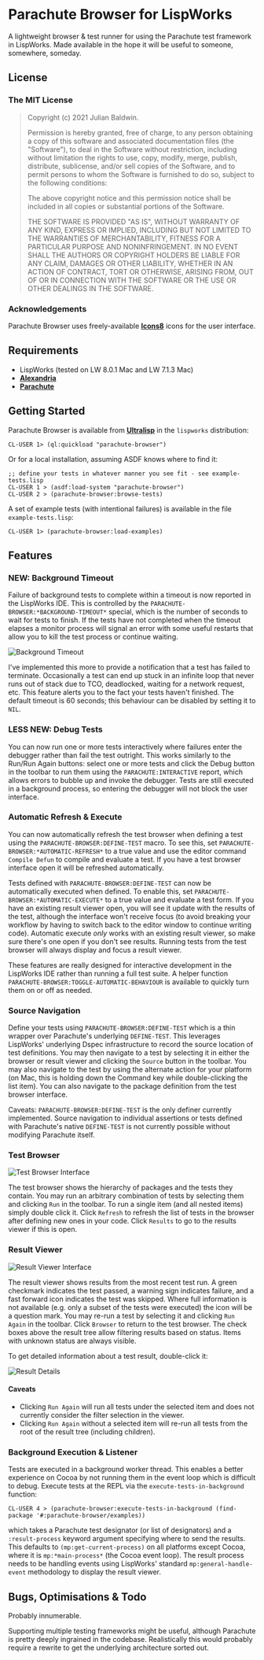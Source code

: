# Parachute Browser for LispWorks

A lightweight browser & test runner for using the Parachute test framework in LispWorks. Made
available in the hope it will be useful to someone, somewhere, someday.

## License

### The MIT License

> Copyright (c) 2021 Julian Baldwin.
>
> Permission is hereby granted, free of charge, to any person obtaining a copy of this software and
> associated documentation files (the "Software"), to deal in the Software without restriction,
> including without limitation the rights to use, copy, modify, merge, publish, distribute,
> sublicense, and/or sell copies of the Software, and to permit persons to whom the Software is
> furnished to do so, subject to the following conditions:
>
> The above copyright notice and this permission notice shall be included in all copies or
> substantial portions of the Software.
>
> THE SOFTWARE IS PROVIDED "AS IS", WITHOUT WARRANTY OF ANY KIND, EXPRESS OR IMPLIED, INCLUDING BUT
> NOT LIMITED TO THE WARRANTIES OF MERCHANTABILITY, FITNESS FOR A PARTICULAR PURPOSE AND
> NONINFRINGEMENT. IN NO EVENT SHALL THE AUTHORS OR COPYRIGHT HOLDERS BE LIABLE FOR ANY CLAIM,
> DAMAGES OR OTHER LIABILITY, WHETHER IN AN ACTION OF CONTRACT, TORT OR OTHERWISE, ARISING FROM, OUT
> OF OR IN CONNECTION WITH THE SOFTWARE OR THE USE OR OTHER DEALINGS IN THE SOFTWARE.

### Acknowledgements

Parachute Browser uses freely-available **[Icons8](https://icons8.com/)** icons for the user
interface.

## Requirements

- LispWorks (tested on LW 8.0.1 Mac and LW 7.1.3 Mac)
- **[Alexandria](https://common-lisp.net/project/alexandria/)**
- **[Parachute](https://github.com/Shinmera/parachute)**

## Getting Started

Parachute Browser is available from **[Ultralisp](https://ultralisp.org/dists/lispworks)** in the
`lispworks` distribution:

    CL-USER 1> (ql:quickload "parachute-browser")

Or for a local installation, assuming ASDF knows where to find it:

    ;; define your tests in whatever manner you see fit - see example-tests.lisp
    CL-USER 1 > (asdf:load-system "parachute-browser")
    CL-USER 2 > (parachute-browser:browse-tests)

A set of example tests (with intentional failures) is available in the file `example-tests.lisp`:

    CL-USER 1> (parachute-browser:load-examples)

## Features

### NEW: Background Timeout

Failure of background tests to complete within a timeout is now reported in the LispWorks IDE. This
is controlled by the `PARACHUTE-BROWSER:*BACKGROUND-TIMEOUT*` special, which is the number of
seconds to wait for tests to finish. If the tests have not completed when the timeout elapses a
monitor process will signal an error with some useful restarts that allow you to kill the test
process or continue waiting.

![Background Timeout](./docimg/timeout.png)

I've implemented this more to provide a notification that a test has failed to terminate.
Occasionally a test can end up stuck in an infinite loop that never runs out of stack due to TCO,
deadlocked, waiting for a network request, etc. This feature alerts you to the fact your tests
haven't finished. The default timeout is 60 seconds; this behaviour can be disabled by setting it
to `NIL`.

### LESS NEW: Debug Tests

You can now run one or more tests interactively where failures enter the debugger rather than fail
the test outright. This works similarly to the Run/Run Again buttons: select one or more tests
and click the Debug button in the toolbar to run them using the `PARACHUTE:INTERACTIVE` report,
which allows errors to bubble up and invoke the debugger. Tests are still executed in a background
process, so entering the debugger will not block the user interface.

### Automatic Refresh & Execute

You can now automatically refresh the test browser when defining a test using the
`PARACHUTE-BROWSER:DEFINE-TEST` macro. To see this, set `PARACHUTE-BROWSER:*AUTOMATIC-REFRESH*` to a
true value and use the editor command `Compile Defun` to compile and evaluate a test. If you have a
test browser interface open it will be refreshed automatically.

Tests defined with `PARACHUTE-BROWSER:DEFINE-TEST` can now be automatically executed when defined.
To enable this, set `PARACHUTE-BROWSER:*AUTOMATIC-EXECUTE*` to a true value and evaluate a test
form. If you have an existing result viewer open, you will see it update with the results of the
test, although the interface won't receive focus (to avoid breaking your workflow by having to
switch back to the editor window to continue writing code). Automatic execute _only_ works with an
existing result viewer, so make sure there's one open if you don't see results. Running tests from
the test browser will always display and focus a result viewer.

These features are really designed for interactive development in the LispWorks IDE rather than
running a full test suite. A helper function `PARACHUTE-BROWSER:TOGGLE-AUTOMATIC-BEHAVIOUR` is
available to quickly turn them on or off as needed.

### Source Navigation

Define your tests using `PARACHUTE-BROWSER:DEFINE-TEST` which is a thin wrapper over Parachute's
underlying `DEFINE-TEST`. This leverages LispWorks' underlying Dspec infrastructure to record the
source location of test definitions. You may then navigate to a test by selecting it in either the
browser or result viewer and clicking the `Source` button in the toolbar. You may also navigate to
the test by using the alternate action for your platform (on Mac, this is holding down the Command
key while double-clicking the list item). You can also navigate to the package definition from the
test browser interface.

Caveats: `PARACHUTE-BROWSER:DEFINE-TEST` is the only definer currently implemented. Source
navigation to individual assertions or tests defined with Parachute's native `DEFINE-TEST` is not
currently possible without modifying Parachute itself.

### Test Browser

![Test Browser Interface](./docimg/browser.png)

The test browser shows the hierarchy of packages and the tests they contain. You may run an
arbitrary combination of tests by selecting them and clicking `Run` in the toolbar. To run a single
item (and all nested items) simply double click it. Click `Refresh` to refresh the list of tests in
the browser after defining new ones in your code. Click `Results` to go to the results viewer if
this is open.


### Result Viewer

![Result Viewer Interface](./docimg/results.png)

The result viewer shows results from the most recent test run. A green checkmark indicates the test
passed, a warning sign indicates failure, and a fast forward icon indicates the test was skipped.
Where full information is not available (e.g. only a subset of the tests were executed) the icon
will be a question mark. You may re-run a test by selecting it and clicking `Run Again` in the
toolbar. Click `Browser` to return to the test browser. The check boxes above the result tree allow
filtering results based on status. Items with unknown status are always visible.

To get detailed information about a test result, double-click it:

![Result Details](./docimg/details.png)

#### Caveats

- Clicking `Run Again` will run all tests under the selected item and does not currently consider
  the filter selection in the viewer.
- Clicking `Run Again` without a selected item will re-run all tests from the root of the result
  tree (including children).


### Background Execution & Listener

Tests are executed in a background worker thread. This enables a better experience on Cocoa by not
running them in the event loop which is difficult to debug. Execute tests at the REPL via the
`execute-tests-in-background` function:

    CL-USER 4 > (parachute-browser:execute-tests-in-background (find-package '#:parachute-browser/examples))

which takes a Parachute test designator (or list of designators) and a `:result-process` keyword
argument specifying where to send the results. This defaults to `(mp:get-current-process)` on all
platforms except Cocoa, where it is `mp:*main-process*` (the Cocoa event loop). The result process
needs to be handling events using LispWorks' standard `mp:general-handle-event` methodology to
display the result viewer.

## Bugs, Optimisations & Todo

Probably innumerable.

Supporting multiple testing frameworks might be useful, although Parachute is pretty deeply
ingrained in the codebase. Realistically this would probably require a rewrite to get the underlying
architecture sorted out.
